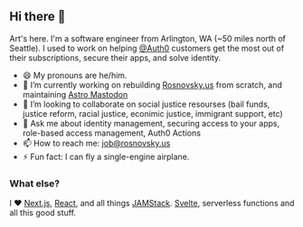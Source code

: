 ## Hi there 👋

Art's here. I'm a software engineer from Arlington, WA (~50 miles north of Seattle). I used to work on helping [@Auth0](https://github.com/auth0) customers get the most out of their subscriptions, secure their apps, and solve identity.

- 😄 My pronouns are he/him.
- 🔭 I’m currently working on rebuilding [Rosnovsky.us](https://rosnovsky.us) from scratch, and maintaining [Astro Mastodon](https://www.npmjs.com/package/astro-mastodon)
- 👯 I’m looking to collaborate on social justice resourses (bail funds, justice reform, racial justice, econimic justice, immigrant support, etc) 
- 💬 Ask me about identity management, securing access to your apps, role-based access management, Auth0 Actions 
- 📫 How to reach me: [job@rosnovsky.us](mailto:job@rosnovsky.us)
- ⚡ Fun fact: I can fly a single-engine airplane.

### What else?

I ❤️ [Next.js](https://nextjs.org), [React](https://react.dev), and all things [JAMStack](https://jamstack.org/). [Svelte](https://svelte.dev), serverless functions and all this good stuff. 
